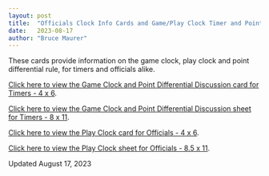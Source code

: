 ```yaml
---
layout: post
title:  "Officials Clock Info Cards and Game/Play Clock Timer and Point Differential Card"
date:   2023-08-17
author: "Bruce Maurer"
---
```


These cards provide information on the game clock, play clock and point
differential rule, for timers and officials alike.

[Click here to view the Game Clock and Point Differential Discussion card for Timers - 4 x 6](https://storage.googleapis.com/ohsaa-websites/mechanics/2023%20GC%20%26%20PD%20Card.pdf).

[Click here to view the Game Clock and Point Differential Discussion sheet for Timers - 8 x 11](https://storage.googleapis.com/ohsaa-websites/mechanics/2023%20GC%20%26%20PD%20Sheets.pdf).

[Click here to view the Play Clock card for
Officials - 4 x 6](https://storage.googleapis.com/ohsaa-websites/mechanics/2022-play-clock-card-4x6.doc).

[Click here to view the Play Clock sheet for
Officials - 8.5 x 11](https://storage.googleapis.com/ohsaa-websites/mechanics/2022-play-clock-card-85x11.doc).

Updated August 17, 2023

